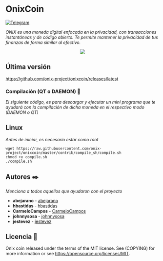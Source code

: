# OnixCoin
[![Telegram](http://trellobot.doomdns.org/telegrambadge.svg)](https://telegram.me/OnixCoin)

_ONIX es una moneda digital enfocada en la privacidad, con transacciones instantáneas y de código abierto. Te permite mantener la privacidad de tus finanzas de forma similar al efectivo._

<p align="center">
   <a href="https://onixcoin.com/"><img src="https://precio.onixcoin.com/static/calculator/images/bg.jpg" /></a>
</p>

## Última versión

https://github.com/onix-project/onixcoin/releases/latest


### Compilación (QT o DAEMON) 🔧

_El siguiente código, es para descargar y ejecutar un mini programa que te ayudará con la compilación de dicha moneda en el respectivo modo (DAEMON o QT)_

## Linux
_Antes de iniciar, es necesario estar como root_
```
wget https://raw.githubusercontent.com/onix-project/onixcoin/master/contrib/compile_sh/compile.sh
chmod +x compile.sh
./compile.sh
```

## Autores ✒️

_Menciona a todos aquellos que ayudaron con el proyecto_

* **abejarano**  - [abejarano](https://github.com/abejarano)
* **hbastidas**  - [hbastidas](https://github.com/hbastidas)
* **CarmeloCampos**  - [CarmeloCampos](https://github.com/CarmeloCampos)
* **johnnysosa** - [johnnysosa](https://github.com/johnnysosa)
* **jestevez** - [jestevez](https://github.com/jestevez)

## Licencia 📄

Onix coin released under the terms of the MIT license. See (COPYING) for more information or see https://opensource.org/licenses/MIT.
